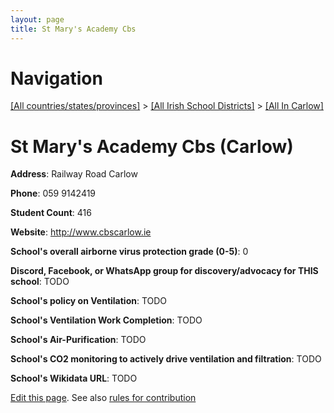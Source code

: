 ```yaml
---
layout: page
title: St Mary's Academy Cbs
---
```

# Navigation

[[All countries/states/provinces]](../../..) > [[All Irish School Districts]](../..) > [[All In Carlow]](..)

# St Mary's Academy Cbs (Carlow)

**Address**: Railway Road Carlow

**Phone**: 059 9142419

**Student Count**: 416

**Website**: <http://www.cbscarlow.ie>

**School's overall airborne virus protection grade (0-5)**: 0

**Discord, Facebook, or WhatsApp group for discovery/advocacy for THIS school**: TODO

**School's policy on Ventilation**: TODO

**School's Ventilation Work Completion**: TODO

**School's Air-Purification**: TODO

**School's CO2 monitoring to actively drive ventilation and filtration**: TODO

**School's Wikidata URL**: TODO


[Edit this page](https://github.com/ventilate-schools/Ireland/edit/main/./Carlow/St_Mary's_Academy_Cbs.md). See also [rules for contribution](../../../contribution-rules/)